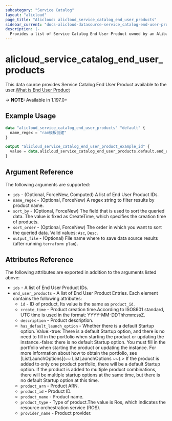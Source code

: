```yaml
---
subcategory: "Service Catalog"
layout: "alicloud"
page_title: "Alicloud: alicloud_service_catalog_end_user_products"
sidebar_current: "docs-alicloud-datasource-service_catalog-end-user-products"
description: |-
  Provides a list of Service Catalog End User Product owned by an Alibaba Cloud account.
---
```


# alicloud_service_catalog_end_user_products

This data source provides Service Catalog End User Product available to the user.[What is End User Product](https://www.alibabacloud.com/help/en/servicecatalog/latest/api-doc-servicecatalog-2021-09-01-api-doc-listproductsasenduser)

-> **NOTE:** Available in 1.197.0+

## Example Usage

```terraform
data "alicloud_service_catalog_end_user_products" "default" {
  name_regex = "ram模板创建"
}

output "alicloud_service_catalog_end_user_product_example_id" {
  value = data.alicloud_service_catalog_end_user_products.default.end_user_products.0.id
}
```

## Argument Reference

The following arguments are supported:
* `ids` - (Optional, ForceNew, Computed) A list of End User Product IDs.
* `name_regex` - (Optional, ForceNew) A regex string to filter results by product name.
* `sort_by` - (Optional, ForceNew) The field that is used to sort the queried data. The value is fixed as CreateTime, which specifies the creation time of products.
* `sort_order` - (Optional, ForceNew) The order in which you want to sort the queried data. Valid values: `Asc`, `Desc`.
* `output_file` - (Optional) File name where to save data source results (after running `terraform plan`).


## Attributes Reference

The following attributes are exported in addition to the arguments listed above:
* `ids` - A list of End User Product IDs.
* `end_user_products` - A list of End User Product Entries. Each element contains the following attributes:
  * `id` - ID of product, Its value is the same as `product_id`.
  * `create_time` - Product creation time.According to ISO8601 standard, UTC time is used in the format: YYYY-MM-DDThh:mm:ssZ.
  * `description` - Product description.
  * `has_default_launch_option` - Whether there is a default Startup option. Value:-true: There is a default Startup option, and there is no need to fill in the portfolio when starting the product or updating the instance.-false: there is no default Startup option. You must fill in the portfolio when starting the product or updating the instance. For more information about how to obtain the portfolio, see [ListLaunchOptions](~~ ListLaunchOptions ~~).> If the product is added to only one product portfolio, there will be a default Startup option. If the product is added to multiple product combinations, there will be multiple startup options at the same time, but there is no default Startup option at this time.
  * `product_arn` - Product ARN.
  * `product_id` - Product ID.
  * `product_name` - Product name.
  * `product_type` - Type of product.The value is Ros, which indicates the resource orchestration service (ROS).
  * `provider_name` - Product provider.
